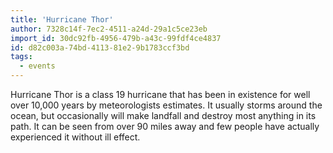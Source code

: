 ```yaml
---
title: 'Hurricane Thor'
author: 7328c14f-7ec2-4511-a24d-29a1c5ce23eb
import_id: 30dc92fb-4956-479b-a43c-99fdf4ce4837
id: d82c003a-74bd-4113-81e2-9b1783ccf3bd
tags:
  - events
---
```

Hurricane Thor is a class 19 hurricane that has been in existence for well over 10,000 years by meteorologists estimates. It usually storms around the ocean, but occasionally will make landfall and destroy most anything in its path. It can be seen from over 90 miles away and few people have actually experienced it without ill effect.